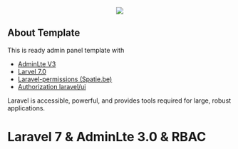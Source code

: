 <p align="center"><img src="https://adminlte.io/img/AdminLTE2.1.png"></p>

## About Template

This is ready admin panel template with
- [AdminLte V3](https://adminlte.io/themes/v3/)
- [Larvel 7.0](https://laravel.com/docs/7.x)
- [Laravel-permissions (Spatie.be)](https://spatie.be/docs/laravel-permission/v3/introduction)
- [Authorization laravel/ui](https://github.com/laravel/ui)

Laravel is accessible, powerful, and provides tools required for large, robust applications.
# Laravel 7 & AdminLte 3.0 & RBAC

